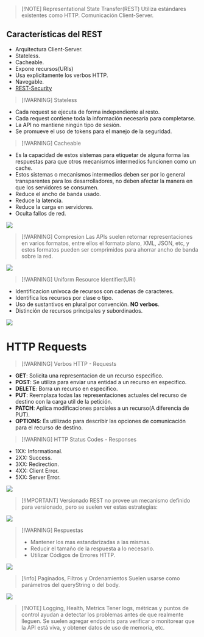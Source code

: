 > [!NOTE] Representational State Transfer(REST)
> Utiliza estándares existentes como HTTP.
> Comunicación Client-Server.

## Características del REST
- Arquitectura Client-Server.
- Stateless.
- Cacheable.
- Expone recursos(URIs)
- Usa explicitamente los verbos HTTP.
- Navegable.
- [REST-Security](Ingeniería%20de%20Software%20I/14-REST-Security.md)


> [!WARNING] Stateless

- Cada request se ejecuta de forma independiente al resto.
- Cada request contiene toda la información necesaria para completarse.
- La API no mantiene ningún tipo de sesión.
- Se promueve el uso de tokens para el manejo de la seguridad.


> [!WARNING] Cacheable
- Es la capacidad de estos sistemas para etiquetar de alguna forma las respuestas para que otros mecanismos intermedios funcionen como un cache.
- Estos sistemas o mecanismos intermedios deben ser por lo general transparentes para los desarrolladores, no deben afectar la manera en que los servidores se consumen.
- Reduce el ancho de banda usado.
- Reduce la latencia.
- Reduce la carga en servidores.
- Oculta fallos de red.

![](Ingeniería%20de%20Software%20I/img%20is1/Pasted%20image%2020240927083631.png)

> [!WARNING] Compresion
> Las APIs suelen retornar representaciones en varios formatos, entre ellos el formato plano, XML, JSON, etc, y estos formatos pueden ser comprimidos para ahorrar ancho de banda sobre la red.

![](Ingeniería%20de%20Software%20I/img%20is1/Pasted%20image%2020240927083809.png)



> [!WARNING] Uniform Resource Identifier(URI)

- Identificacion univoca de recursos con cadenas de caracteres.
- Identifica los recursos por clase o tipo.
- Uso de sustantivos en plural por convención. **NO verbos**.
- Distinción de recursos principales y subordinados.

![](Ingeniería%20de%20Software%20I/img%20is1/Pasted%20image%2020240927084054.png)


# HTTP Requests

> [!WARNING] Verbos HTTP - Requests

- **GET**: Solicita una representacion de un recurso especifico.
- **POST**: Se utiliza para enviar una entidad a un recurso en especifico.
- **DELETE**: Borra un recurso en especifico.
- **PUT**: Reemplaza todas las representaciones actuales del recurso de destino con la carga util de la petición.
- **PATCH**: Aplica modificaciones parciales a un recurso(A diferencia de PUT).
- **OPTIONS**: Es utilizado para describir las opciones de comunicación para el recurso de destino.


> [!WARNING] HTTP Status Codes - Responses

- 1XX: Informational.
- 2XX: Success.
- 3XX: Redirection.
- 4XX: Client Error.
- 5XX: Server Error.

![](Ingeniería%20de%20Software%20I/img%20is1/Pasted%20image%2020240927084517.png)


> [!IMPORTANT] Versionado
> REST no provee un mecanismo definido para versionado, pero se suelen ver estas estrategias:

![](Ingeniería%20de%20Software%20I/img%20is1/Pasted%20image%2020240927160552.png)



> [!WARNING] Respuestas
> - Mantener los mas estandarizadas a las mismas.
> - Reducir el tamaño de la respuesta a lo necesario.
> - Utilizar Códigos de Errores HTTP.

![](Ingeniería%20de%20Software%20I/img%20is1/Pasted%20image%2020240927160737.png)


> [!info] Paginados, Filtros y Ordenamientos
> Suelen usarse como parámetros del queryString o del body.

![](Ingeniería%20de%20Software%20I/img%20is1/Pasted%20image%2020240927161007.png)


> [!NOTE] Logging, Health, Metrics
> Tener logs, métricas y puntos de control ayudan a detectar los problemas antes de que realmente lleguen. 
> Se suelen agregar endpoints para verificar o monitorear que la API está viva, y obtener datos de uso de memoria, etc.
